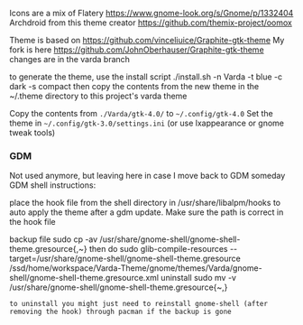 Icons are a mix of
Flatery
https://www.gnome-look.org/s/Gnome/p/1332404
Archdroid from this theme creator
https://github.com/themix-project/oomox


Theme is based on
https://github.com/vinceliuice/Graphite-gtk-theme
My fork is here
https://github.com/JohnOberhauser/Graphite-gtk-theme
changes are in the varda branch


to generate the theme, use the install script
    ./install.sh -n Varda -t blue -c dark -s compact
then copy the contents from the new theme in the ~/.theme directory to this project's varda theme

Copy the contents from `./Varda/gtk-4.0/` to `~/.config/gtk-4.0`
Set the theme in `~/.config/gtk-3.0/settings.ini` (or use lxappearance or gnome tweak tools)

### GDM

Not used anymore, but leaving here in case I move back to GDM someday
GDM shell instructions:

place the hook file from the shell directory in
/usr/share/libalpm/hooks
to auto apply the theme after a gdm update.  Make sure the path is correct in the hook file


backup file
    sudo cp -av /usr/share/gnome-shell/gnome-shell-theme.gresource{,~}
then do
    sudo glib-compile-resources --target=/usr/share/gnome-shell/gnome-shell-theme.gresource /ssd/home/workspace/Varda-Theme/gnome/themes/Varda/gnome-shell/gnome-shell-theme.gresource.xml
uninstall
    sudo mv -v /usr/share/gnome-shell/gnome-shell-theme.gresource{~,}

    to uninstall you might just need to reinstall gnome-shell (after removing the hook) through pacman if the backup is gone


